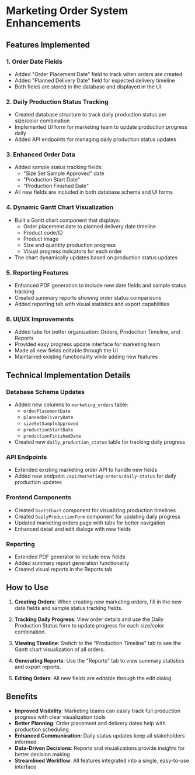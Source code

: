# Marketing Order System Enhancements

## Features Implemented

### 1. Order Date Fields
- Added "Order Placement Date" field to track when orders are created
- Added "Planned Delivery Date" field for expected delivery timeline
- Both fields are stored in the database and displayed in the UI

### 2. Daily Production Status Tracking
- Created database structure to track daily production status per size/color combination
- Implemented UI form for marketing team to update production progress daily
- Added API endpoints for managing daily production status updates

### 3. Enhanced Order Data
- Added sample status tracking fields:
  - "Size Set Sample Approved" date
  - "Production Start Date"
  - "Production Finished Date"
- All new fields are included in both database schema and UI forms

### 4. Dynamic Gantt Chart Visualization
- Built a Gantt chart component that displays:
  - Order placement date to planned delivery date timeline
  - Product code/ID
  - Product image
  - Size and quantity production progress
  - Visual progress indicators for each order
- The chart dynamically updates based on production status updates

### 5. Reporting Features
- Enhanced PDF generation to include new date fields and sample status tracking
- Created summary reports showing order status comparisons
- Added reporting tab with visual statistics and export capabilities

### 6. UI/UX Improvements
- Added tabs for better organization: Orders, Production Timeline, and Reports
- Provided easy progress update interface for marketing team
- Made all new fields editable through the UI
- Maintained existing functionality while adding new features

## Technical Implementation Details

### Database Schema Updates
- Added new columns to `marketing_orders` table:
  - `orderPlacementDate`
  - `plannedDeliveryDate`
  - `sizeSetSampleApproved`
  - `productionStartDate`
  - `productionFinishedDate`
- Created new `daily_production_status` table for tracking daily progress

### API Endpoints
- Extended existing marketing order API to handle new fields
- Added new endpoint `/api/marketing-orders/daily-status` for daily production updates

### Frontend Components
- Created `GanttChart` component for visualizing production timelines
- Created `DailyProductionForm` component for updating daily progress
- Updated marketing orders page with tabs for better navigation
- Enhanced detail and edit dialogs with new fields

### Reporting
- Extended PDF generator to include new fields
- Added summary report generation functionality
- Created visual reports in the Reports tab

## How to Use

1. **Creating Orders**: When creating new marketing orders, fill in the new date fields and sample status tracking fields.

2. **Tracking Daily Progress**: View order details and use the Daily Production Status form to update progress for each size/color combination.

3. **Viewing Timeline**: Switch to the "Production Timeline" tab to see the Gantt chart visualization of all orders.

4. **Generating Reports**: Use the "Reports" tab to view summary statistics and export reports.

5. **Editing Orders**: All new fields are editable through the edit dialog.

## Benefits

- **Improved Visibility**: Marketing teams can easily track full production progress with clear visualization tools
- **Better Planning**: Order placement and delivery dates help with production scheduling
- **Enhanced Communication**: Daily status updates keep all stakeholders informed
- **Data-Driven Decisions**: Reports and visualizations provide insights for better decision making
- **Streamlined Workflow**: All features integrated into a single, easy-to-use interface